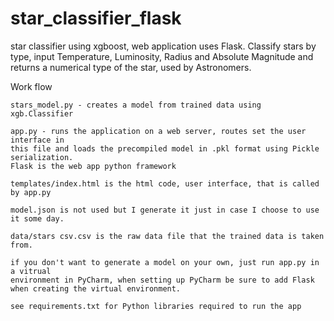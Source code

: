 # star_classifier_flask

star classifier using xgboost, web application uses Flask.  Classify stars by type, input Temperature, Luminosity, Radius and Absolute Magnitude and returns a numerical type of the star, used by Astronomers. 


Work flow
    
    stars_model.py - creates a model from trained data using xgb.Classifier
    
    app.py - runs the application on a web server, routes set the user interface in 
    this file and loads the precompiled model in .pkl format using Pickle serialization. 
    Flask is the web app python framework
    
    templates/index.html is the html code, user interface, that is called by app.py
    
    model.json is not used but I generate it just in case I choose to use it some day.
    
    data/stars csv.csv is the raw data file that the trained data is taken from.
    
    if you don't want to generate a model on your own, just run app.py in a vitrual 
    environment in PyCharm, when setting up PyCharm be sure to add Flask 
    when creating the virtual environment.
    
    see requirements.txt for Python libraries required to run the app
